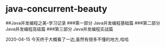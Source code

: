 # java-concurrent-beauty
##Java并发编程之美-学习记录
###第一部分 Java并发编程基础篇
###第二部分 Java并发编程高级篇
###第三部分 Java并发编程实战篇


2020-04-15 今天终于大概看了一边,虽然有很多不懂的地方,哈哈
